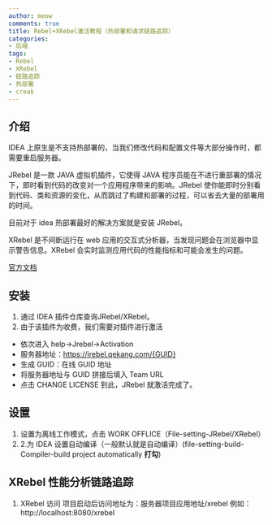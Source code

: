 ```yaml
---
author: meow
comments: true
title: Rebel+XRebel激活教程（热部署和请求链路追踪）
categories:
- 后端
tags:
- Rebel
- XRebel
- 链路追踪
- 热部署
- creak
---
```

## 介绍
IDEA 上原生是不支持热部署的，当我们修改代码和配置文件等大部分操作时，都需要重启服务器。

JRebel 是一款 JAVA 虚拟机插件，它使得 JAVA 程序员能在不进行重部署的情况下，即时看到代码的改变对一个应用程序带来的影响。JRebel 使你能即时分别看到代码、类和资源的变化，从而跳过了构建和部署的过程，可以省去大量的部署用的时间。

目前对于 idea 热部署最好的解决方案就是安装 JRebel。

XRebel 是不间断运行在 web 应用的交互式分析器，当发现问题会在浏览器中显示警告信息。XRebel 会实时监测应用代码的性能指标和可能会发生的问题。

[官方文档](https://manuals.jrebel.com/jrebel/index.html)

 ## 安装

1. 通过 IDEA 插件仓库查询JRebel/XRebel。
2. 由于该插件为收费，我们需要对插件进行激活
- 依次进入 help->Jrebel->Activation
- 服务器地址：https://jrebel.qekang.com/{GUID}
- 生成 GUID：在线 GUID 地址
- 将服务器地址与 GUID 拼接后填入 Team URL
- 点击 CHANGE LICENSE 到此，JRebel 就激活完成了。

## 设置
1. 设置为离线工作模式，点击 WORK OFFLICE（File-setting-JRebel/XRebel）
2. 2.为 IDEA 设置自动编译（一般默认就是自动编译）(file-setting-build-Compiler-build project automatically **打勾**)

## XRebel 性能分析链路追踪
1. XRebel 访问
项目启动后访问地址为：服务器项目应用地址/xrebel
例如：http://localhost:8080/xrebel

